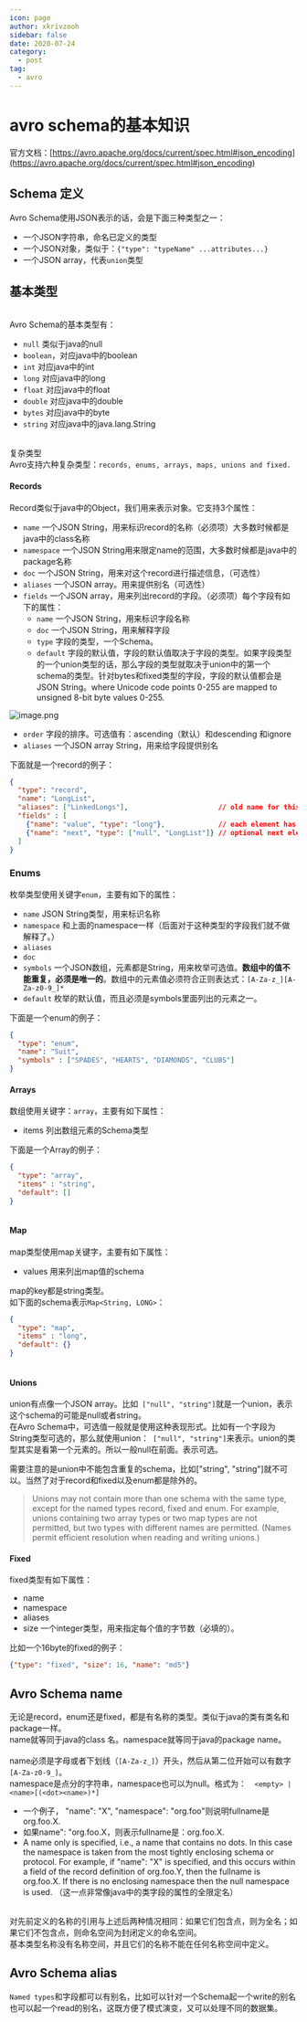 ```yaml
---
icon: page
author: xkrivzooh
sidebar: false
date: 2020-07-24
category:
  - post
tag:
  - avro
---
```


# avro schema的基本知识

官方文档：[https://avro.apache.org/docs/current/spec.html#json_encoding](https://avro.apache.org/docs/current/spec.html#json_encoding)<br />

<a name="aYvAJ"></a>
## Schema 定义
Avro Schema使用JSON表示的话，会是下面三种类型之一：

- 一个JSON字符串，命名已定义的类型
- 一个JSON对象，类似于：`{"type": "typeName" ...attributes...}`
- 一个JSON array，代表`union`类型
<a name="PLDA4"></a>
## 基本类型

<br />Avro Schema的基本类型有：

- `null` 类似于java的null
- `boolean`，对应java中的boolean
- `int` 对应java中的int
- `long` 对应java中的long
- `float` 对应java中的float
- `double` 对应java中的double
- `bytes` 对应java中的byte
- `string` 对应java中的java.lang.String


<br />复杂类型<br />Avro支持六种复杂类型：`records, enums, arrays, maps, unions and fixed.`<br />

<a name="04QBU"></a>
#### Records
Record类似于java中的Object，我们用来表示对象。它支持3个属性：

- `name` 一个JSON String，用来标识record的名称（必须项）大多数时候都是java中的class名称
- `namespace` 一个JSON String用来限定name的范围，大多数时候都是java中的package名称
- `doc` 一个JSON String，用来对这个record进行描述信息，（可选性）
- `aliases` 一个JSON array。用来提供别名（可选性）
- `fields` 一个JSON array，用来列出record的字段。（必须项）每个字段有如下的属性：
   - `name` 一个JSON String，用来标识字段名称
   - `doc` 一个JSON String，用来解释字段
   - `type` 字段的类型，一个Schema。
   - `default` 字段的默认值，字段的默认值取决于字段的类型。如果字段类型的一个union类型的话，那么字段的类型就取决于union中的第一个schema的类型。针对bytes和fixed类型的字段，字段的默认值都会是JSON String。where Unicode code points 0-255 are mapped to unsigned 8-bit byte values 0-255.

![image.png](https://cdn.nlark.com/yuque/0/2020/png/1902654/1595587004404-470c5475-675b-4224-ac42-73f70be9c8a7.png#align=left&display=inline&height=235&margin=%5Bobject%20Object%5D&name=image.png&originHeight=470&originWidth=502&size=50182&status=done&style=none&width=251)

   - `order` 字段的排序。可选值有：ascending（默认）和descending 和ignore
   - `aliases`  一个JSON array String，用来给字段提供别名



下面就是一个record的例子：
```json
{
  "type": "record",
  "name": "LongList",
  "aliases": ["LinkedLongs"],                      // old name for this
  "fields" : [
    {"name": "value", "type": "long"},             // each element has a long
    {"name": "next", "type": ["null", "LongList"]} // optional next element
  ]
}
```
<a name="OJrHh"></a>
### Enums
枚举类型使用关键字`enum`，主要有如下的属性：

- `name` JSON String类型，用来标识名称
- `namespace` 和上面的namespace一样（后面对于这种类型的字段我们就不做解释了。）
- `aliases`
- `doc`
- `symbols` 一个JSON数组，元素都是String，用来枚举可选值。**数组中的值不能重复，必须是唯一的**。数组中的元素值必须符合正则表达式：`[A-Za-z_][A-Za-z0-9_]*`
- `default` 枚举的默认值，而且必须是symbols里面列出的元素之一。

下面是一个enum的例子：
```json
{
  "type": "enum",
  "name": "Suit",
  "symbols" : ["SPADES", "HEARTS", "DIAMONDS", "CLUBS"]
}
```
<a name="9NTHY"></a>
#### Arrays
数组使用关键字：`array`，主要有如下属性：

- items 列出数组元素的Schema类型

下面是一个Array的例子：
```json
{
  "type": "array",
  "items" : "string",
  "default": []
}
    
```
<a name="0qB46"></a>
#### Map
map类型使用map关键字，主要有如下属性：

- values 用来列出map值的schema

map的key都是string类型。<br />如下面的schema表示`Map<String, LONG>`：
```json
{
  "type": "map",
  "items" : "long",
  "default": {}
}
    
```
<a name="LMu6k"></a>
#### Unions
union有点像一个JSON array。比如` ["null", "string"]`就是一个union，表示这个schema的可能是null或者string。<br />在Avro Schema中，可选值一般就是使用这种表现形式。比如有一个字段为String类型可选的，那么就使用union：` ["null", "string"]`来表示。union的类型其实是看第一个元素的。所以一般null在前面。表示可选。

需要注意的是union中不能包含重复的schema，比如["string", "string"]就不可以。当然了对于record和fixed以及enum都是除外的。
> Unions may not contain more than one schema with the same type, except for the named types record, fixed and enum. For example, unions containing two array types or two map types are not permitted, but two types with different names are permitted. (Names permit efficient resolution when reading and writing unions.)
> 


<a name="q5qhM"></a>
#### Fixed
fixed类型有如下属性：

- name
- namespace
- aliases
- size 一个integer类型，用来指定每个值的字节数（必填的）。

比如一个16byte的fixed的例子：
```json
{"type": "fixed", "size": 16, "name": "md5"}
```
<a name="VfJEV"></a>
## Avro Schema name
无论是record，enum还是fixed，都是有名称的类型。类似于java的类有类名和package一样。<br />name就等同于java的class 名。namespace就等同于java的package name。<br />
<br />name必须是字母或者下划线（`[A-Za-z_]`）开头，然后从第二位开始可以有数字`[A-Za-z0-9_]`。<br />namespace是点分的字符串，namespace也可以为null。格式为：`  <empty> | <name>[(<dot><name>)*]`

- 一个例子， "name": "X", "namespace": "org.foo"则说明fullname是org.foo.X.
- 如果name": "org.foo.X，则表示fullname是：org.foo.X.
- A name only is specified, i.e., a name that contains no dots. In this case the namespace is taken from the most tightly enclosing schema or protocol. For example, if "name": "X" is specified, and this occurs within a field of the record definition of org.foo.Y, then the fullname is org.foo.X. If there is no enclosing namespace then the null namespace is used. （这一点非常像java中的类字段的属性的全限定名）


<br />对先前定义的名称的引用与上述后两种情况相同：如果它们包含点，则为全名；如果它们不包含点，则命名空间为封闭定义的命名空间。<br />基本类型名称没有名称空间，并且它们的名称不能在任何名称空间中定义。
<a name="jj12j"></a>
## Avro Schema alias
`Named types`和字段都可以有别名，比如可以针对一个Schema起一个write的别名也可以起一个read的别名，这既方便了模式演变，又可以处理不同的数据集。<br />


